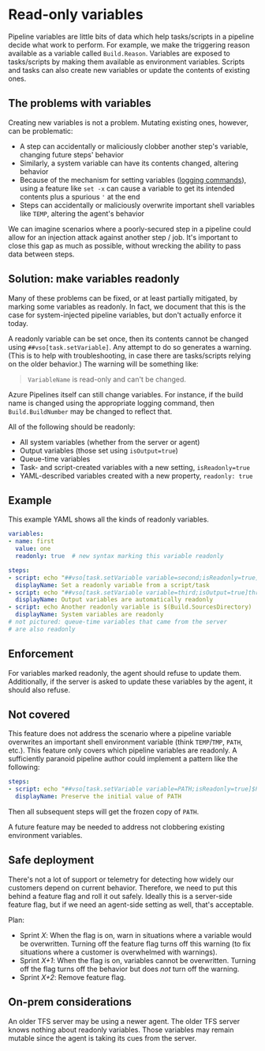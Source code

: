 # Read-only variables

Pipeline variables are little bits of data which help tasks/scripts in a pipeline decide what work to perform.
For example, we make the triggering reason available as a variable called `Build.Reason`.
Variables are exposed to tasks/scripts by making them available as environment variables.
Scripts and tasks can also create new variables or update the contents of existing ones.

## The problems with variables

Creating new variables is not a problem.
Mutating existing ones, however, can be problematic:
- A step can accidentally or maliciously clobber another step's variable, changing future steps' behavior
- Similarly, a system variable can have its contents changed, altering behavior
- Because of the mechanism for setting variables ([logging commands](https://docs.microsoft.com/azure/devops/pipelines/scripts/logging-commands)), using a feature like `set -x` can cause a variable to get its intended contents plus a spurious `'` at the end
- Steps can accidentally or maliciously overwrite important shell variables like `TEMP`, altering the agent's behavior

We can imagine scenarios where a poorly-secured step in a pipeline could allow for an injection attack against another step / job.
It's important to close this gap as much as possible, without wrecking the ability to pass data between steps.

## Solution: make variables readonly

Many of these problems can be fixed, or at least partially mitigated, by marking some variables as readonly.
In fact, we document that this is the case for system-injected pipeline variables, but don't actually enforce it today.

A readonly variable can be set once, then its contents cannot be changed using `##vso[task.setVariable]`.
Any attempt to do so generates a warning.
(This is to help with troubleshooting, in case there are tasks/scripts relying on the older behavior.)
The warning will be something like:
> `VariableName` is read-only and can't be changed.

Azure Pipelines itself can still change variables.
For instance, if the build name is changed using the appropriate logging command, then `Build.BuildNumber` may be changed to reflect that.

All of the following should be readonly:
- All system variables (whether from the server or agent)
- Output variables (those set using `isOutput=true`)
- Queue-time variables
- Task- and script-created variables with a new setting, `isReadonly=true`
- YAML-described variables created with a new property, `readonly: true`

## Example

This example YAML shows all the kinds of readonly variables.

```yaml
variables:
- name: first
  value: one
  readonly: true  # new syntax marking this variable readonly

steps:
- script: echo "##vso[task.setVariable variable=second;isReadonly=true]two"
  displayName: Set a readonly variable from a script/task
- script: echo "##vso[task.setVariable variable=third;isOutput=true]three"
  displayName: Output variables are automatically readonly
- script: echo Another readonly variable is $(Build.SourcesDirectory)
  displayName: System variables are readonly
# not pictured: queue-time variables that came from the server
# are also readonly
```

## Enforcement

For variables marked readonly, the agent should refuse to update them.
Additionally, if the server is asked to update these variables by the agent, it should also refuse.

## Not covered

This feature does not address the scenario where a pipeline variable overwrites an important shell environment variable (think `TEMP`/`TMP`, `PATH`, etc.).
This feature only covers which pipeline variables are readonly.
A sufficiently paranoid pipeline author could implement a pattern like the following:

```yaml
steps:
- script: echo "##vso[task.setVariable variable=PATH;isReadonly=true]$PATH"
  displayName: Preserve the initial value of PATH
```

Then all subsequent steps will get the frozen copy of `PATH`.

A future feature may be needed to address not clobbering existing environment variables.

## Safe deployment

There's not a lot of support or telemetry for detecting how widely our customers depend on current behavior.
Therefore, we need to put this behind a feature flag and roll it out safely.
Ideally this is a server-side feature flag, but if we need an agent-side setting as well, that's acceptable.

Plan:
- Sprint _X_: When the flag is on, warn in situations where a variable would be overwritten.
Turning off the feature flag turns off this warning (to fix situations where a customer is overwhelmed with warnings).
- Sprint _X+1_: When the flag is on, variables cannot be overwritten.
Turning off the flag turns off the behavior but does _not_ turn off the warning.
- Sprint _X+2_: Remove feature flag.

## On-prem considerations

An older TFS server may be using a newer agent.
The older TFS server knows nothing about readonly variables.
Those variables may remain mutable since the agent is taking its cues from the server.
